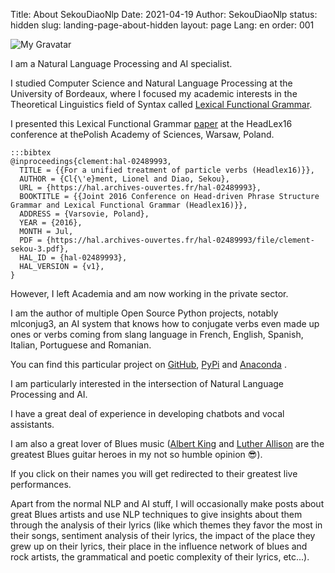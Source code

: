 Title: About SekouDiaoNlp
Date: 2021-04-19
Author: SekouDiaoNlp
status: hidden
slug: landing-page-about-hidden
layout: page
Lang: en
order: 001

![My Gravatar][my_sweet_photo]

I am a Natural Language Processing and AI specialist.



I studied Computer Science and Natural Language Processing at the University of Bordeaux,
where I focused my academic interests in the Theoretical Linguistics field of Syntax called [Lexical Functional Grammar](https://scholar.google.fr/scholar?q=lexical+functional+grammar&hl=fr&as_sdt=0&as_vis=1&oi=scholart).

I presented this Lexical Functional Grammar [paper](http://nlp.ipipan.waw.pl/HeadLex16/clement_sekou.pdf) at the HeadLex16
conference at thePolish Academy of Sciences, Warsaw, Poland.

    :::bibtex
    @inproceedings{clement:hal-02489993,
      TITLE = {{For a unified treatment of particle verbs (Headlex16)}},
      AUTHOR = {Cl{\'e}ment, Lionel and Diao, Sekou},
      URL = {https://hal.archives-ouvertes.fr/hal-02489993},
      BOOKTITLE = {{Joint 2016 Conference on Head-driven Phrase Structure Grammar and Lexical Functional Grammar (Headlex16)}},
      ADDRESS = {Varsovie, Poland},
      YEAR = {2016},
      MONTH = Jul,
      PDF = {https://hal.archives-ouvertes.fr/hal-02489993/file/clement-sekou-3.pdf},
      HAL_ID = {hal-02489993},
      HAL_VERSION = {v1},
    }

However, I left Academia and am now working in the private sector.

I am the author of multiple Open Source Python projects, notably mlconjug3,
an AI system that knows how to conjugate verbs even made up ones or verbs coming from slang language in French, English,
Spanish, Italian, Portuguese and Romanian.



You can find this particular project on [GitHub](https://github.com/SekouDiaoNlp/mlconjug3), [PyPi](https://pypi.org/project/mlconjug3/) and [Anaconda](https://anaconda.org/conda-forge/mlconjug3) .



I am particularly interested in the intersection of Natural Language Processing and AI.



I have a great deal of experience in developing chatbots and vocal assistants.



I am also a great lover of Blues music ([Albert King](https://www.youtube.com/watch?v=mPcGJahjsHY&t=2524s) and [Luther Allison](https://www.youtube.com/watch?v=M3Qhg4PU8BQ) are the greatest Blues guitar heroes
in my not so humble opinion 😎). 



If you click on their names you will get redirected to their greatest live performances.

Apart from the normal NLP and AI stuff, I will occasionally make posts about great Blues artists and use NLP techniques
to give insights about them through the analysis of their lyrics (like which themes they favor the most in their songs,
sentiment analysis of their lyrics, the impact of the place they grew up on their lyrics,
their place in the influence network of blues and rock artists, the grammatical and poetic complexity of their lyrics, etc...).

[my_sweet_photo]: {static}/images/huwey_gravatar.jpg